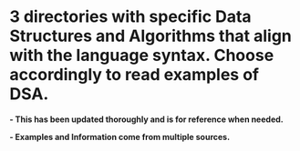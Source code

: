 # 3 directories with specific Data Structures and Algorithms that align with the language syntax. Choose accordingly to read examples of DSA.

**- This has been updated thoroughly and is for reference when needed.**

**- Examples and Information come from multiple sources.**
